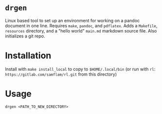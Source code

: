 # `drgen`

Linux based tool to set up an environment for working on a pandoc document in one line. Requires `make`, `pandoc`, and `pdflatex`. Adds a `Makefile`, `resources` directory, and a "hello world" `main.md` markdown source file. Also initializes a git repo.

# Installation

Install with `make install_local` to copy to `$HOME/.local/bin` (or run with `rl`: `https://gitlab.com/samflam/rl.git` from this directory)

# Usage

`drgen <PATH_TO_NEW_DIRECTORY>`

